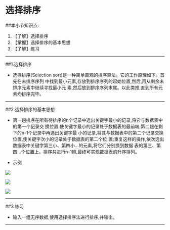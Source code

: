 # 选择排序
##本小节知识点:
1. 【了解】选择排序
2. 【掌握】选择排序的基本思想
3. 【了解】练习

---

##1.选择排序
- 选择排序(Selection sort)是一种简单直观的排序算法。它的工作原理如下。首先在未排序序列 中找到最小元素,存放到排序序列的起始位置,然后,再从剩余未排序元素中继续寻找最小元 素,然后放到排序序列末尾。以此类推,直到所有元素均排序完毕。

---

##2.选择排序的基本思想
- 第一趟排序在所有待排序的n个记录中选出关键字最小的记录,将它与数据表中的第一个记录交 换位置,使关键字最小的记录处于数据表的最前端;第二趟在剩下的n-1个记录中再选出关键字最 小的记录,将其与数据表中的第二个记录交换位置,使关键字次小的记录处于数据表的第二个位 置;重复这样的操作,依次选出数据表中关键字第三小、第四小...的元素,将它们分别换到数据 表的第三、第四...个位置上。排序共进行n-1趟,最终可实现数据表的升序排列。

- 示例

![](http://7xj0kx.com1.z0.glb.clouddn.com/Snip20150517_7.png)

![](http://7xj0kx.com1.z0.glb.clouddn.com/174212340.jpg)

![](http://7xj0kx.com1.z0.glb.clouddn.com/20140508171531-4842935.jpg)

---

##3.练习
- 输入一组无序数据,使用选择排序法进行排序,并输出。
---
